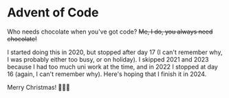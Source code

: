 # Advent of Code
Who needs chocolate when you've got code?
~~Me, I do, you always need chocolate!~~

I started doing this in 2020, but stopped after day 17 (I can't remember why, I was probably either too busy, or on holiday).
I skipped 2021 and 2023 because I had too much uni work at the time, and in 2022 I stopped at day 16 (again, I can't remember why).
Here's hoping that I finish it in 2024.

Merry Christmas! 🎄🎁🎅